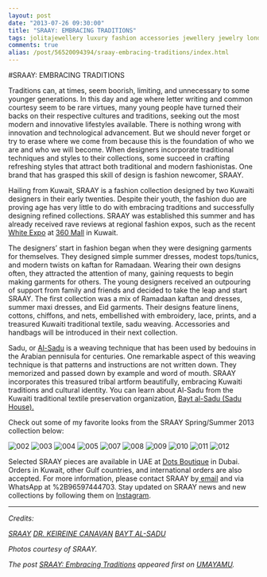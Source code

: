 ```yaml
---
layout: post
date: "2013-07-26 09:30:00"
title: "SRAAY: EMBRACING TRADITIONS"
tags: jolitajewellery luxury fashion accessories jewellery jewelry london england lithuania artisan craftsmanship heritage tradition culture
comments: true
alias: /post/56520094394/sraay-embracing-traditions/index.html
---
```


#SRAAY: EMBRACING TRADITIONS

Traditions can, at times, seem boorish, limiting, and unnecessary to some younger generations. In this day and age where letter writing and common courtesy seem to be rare virtues, many young people have turned their backs on their respective cultures and traditions, seeking out the most modern and innovative lifestyles available. There is nothing wrong with innovation and technological advancement. But we should never forget or try to erase where we come from because this is the foundation of who we are and who we will become. When designers incorporate traditional techniques and styles to their collections, some succeed in crafting refreshing styles that attract both traditional and modern fashionistas. One brand that has grasped this skill of design is fashion newcomer, SRAAY.

Hailing from Kuwait, SRAAY is a fashion collection designed by two Kuwaiti designers in their early twenties. Despite their youth, the fashion duo are proving age has very little to do with embracing traditions and successfully designing refined collections. SRAAY was established this summer and has already received rave reviews at regional fashion expos, such as the recent [White Expo][2] at [360 Mall][3] in Kuwait.

The designers’ start in fashion began when they were designing garments for themselves. They designed simple summer dresses, modest tops/tunics, and modern twists on kaftan for Ramadaan. Wearing their own designs often, they attracted the attention of many, gaining requests to begin making garments for others. The young designers received an outpouring of support from family and friends and decided to take the leap and start SRAAY. The first collection was a mix of Ramadaan kaftan and dresses, summer maxi dresses, and Eid garments. Their designs feature linens, cottons, chiffons, and nets, embellished with embroidery, lace, prints, and a treasured Kuwaiti traditional textile, sadu weaving. Accessories and handbags will be introduced in their next collection.

Sadu, or [Al-Sadu][4] is a weaving technique that has been used by bedouins in the Arabian pennisula for centuries. One remarkable aspect of this weaving technique is that patterns and instructions are not written down. They memorized and passed down by example and word of mouth. SRAAY incorporates this treasured tribal artform beautifully, embracing Kuwaiti traditions and cultural identity. You can learn about Al-Sadu from the Kuwaiti traditional textile preservation organization, [Bayt al-Sadu (Sadu House).][5]

Check out some of my favorite looks from the SRAAY Spring/Summer 2013 collection below:

![002][6] ![003][7] ![004][8] ![005][9] ![007][10] ![008][11] ![009][12] ![010][13] ![011][14] ![012][15]

Selected SRAAY pieces are available in UAE at [Dots Boutique][16] in Dubai. Orders in Kuwait, other Gulf countries, and international orders are also accepted. For more information, please contact SRAAY by[ email][17] and via WhatsApp at %2B96597444703. Stay updated on SRAAY news and new collections by following them on [Instagram][18].

* * *

_Credits:_

_[SRAAY][19]
[DR. KEIREINE CANAVAN][20]
[BAYT AL-SADU][21]_

_Photos courtesy of SRAAY._

_The post [SRAAY: Embracing Traditions][22]&nbsp;appeared first on&nbsp;[UMAYAMU][23]._

   [1]: http://farm4.staticflickr.com/3755/9366915572_ff69d91c1b_o.jpg
   [2]: http://instagram.com/whitexpo (WHITE EXPO)
   [3]: http://www.360mall.com/ (360 MALL)
   [4]: http://alsaduweaving.wordpress.com/al-sadu/ (Al-Sadu)
   [5]: http://www.alsadu.org.kw/home.php (Bayt al-Sadu)
   [6]: http://farm6.staticflickr.com/5472/9366915190_10c9bf730a_o.jpg
   [7]: http://farm8.staticflickr.com/7437/9366915022_5bd0d6fb06_o.jpg
   [8]: http://farm8.staticflickr.com/7457/9364134809_f49c8ceb75_o.jpg
   [9]: http://farm8.staticflickr.com/7381/9366915344_1306b34e9c_o.jpg
   [10]: http://farm6.staticflickr.com/5490/9366915226_c52f025a57_o.jpg
   [11]: http://farm4.staticflickr.com/3697/9364134359_fb4d2edfc6_o.jpg
   [12]: http://farm4.staticflickr.com/3748/9366915858_6918c5ebda_o.jpg
   [13]: http://farm4.staticflickr.com/3810/9364134621_1dbbd79071_o.jpg
   [14]: http://farm4.staticflickr.com/3727/9364135043_d5dbfc707d_o.jpg
   [15]: http://farm6.staticflickr.com/5530/9364134173_1e4502446e_o.jpg
   [16]: http://instagram.com/dotsboutique (DOTS BOUTIQUE DUBAI)
   [17]: mailto:sraay.kwt@gmail.com?subject=Hello%20SRAAY!&amp;body=I%20saw%20your%20feature%20on%20UMAYAMU%20and%20want%20more%20information%20about%20your%20collection.
   [18]: https://instagram.com/sraay_kwt (@SRAAY_KWT)
   [19]: https://instagram.com/sraay_kwt (SRAAY)
   [20]: http://alsaduweaving.wordpress.com/ (AL-SADU WEAVING IN KUWAIT)
   [21]: http://www.alsadu.org.kw/home.php (BAYT AL-SADU)
   [22]: http://www.umayamu.com/post/56520094394/sraay-embracing-traditions (SRAAY: Embracing Traditions)
   [23]: http://www.umayamu.com (UMAYAMU)
